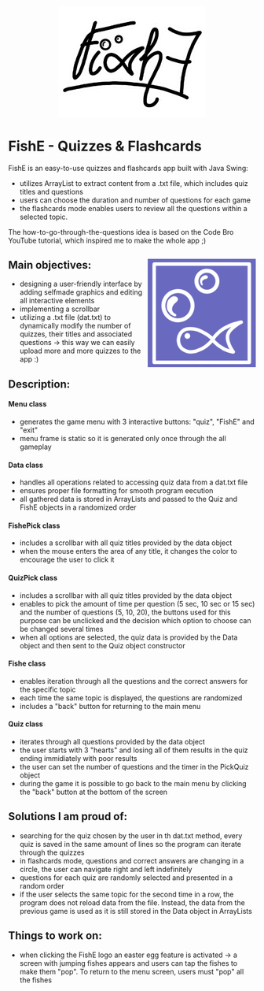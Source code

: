 <p align="center">
  <img src="https://github.com/annov723/FishE/blob/master/quiz-game/logo.png" width=300>
</p>

# FishE - Quizzes & Flashcards
FishE is an easy-to-use quizzes and flashcards app built with Java Swing:
- utilizes ArrayList to extract content from a .txt file, which includes quiz titles and questions
- users can choose the duration and number of questions for each game
- the flashcards mode enables users to review all the questions within a selected topic.

The how-to-go-through-the-questions idea is based on the Code Bro YouTube tutorial, which inspired me to make the whole app ;)

## Main objectives: <img align="right" img src="https://github.com/annov723/FishE/blob/master/quiz-game/mini.png" width=220>
- designing a user-friendly interface by adding selfmade graphics and editing all interactive elements
- implementing a scrollbar
- utilizing a .txt file (dat.txt) to dynamically modify the number of quizzes, their titles and associated questions -> this way we can easily upload more and more quizzes to the app :)

## Description:
#### Menu class
- generates the game menu with 3 interactive buttons: "quiz", "FishE" and "exit"
- menu frame is static so it is generated only once through the all gameplay

#### Data class
- handles all operations related to accessing quiz data from a dat.txt file
- ensures proper file formatting for smooth program eecution
- all gathered data is stored in ArrayLists and passed to the Quiz and FishE objects in a randomized order

#### FishePick class
- includes a scrollbar with all quiz titles provided by the data object
- when the mouse enters the area of any title, it changes the color to encourage the user to click it

#### QuizPick class
- includes a scrollbar with all quiz titles provided by the data object
- enables to pick the amount of time per question (5 sec, 10 sec or 15 sec) and the number of questions (5, 10, 20), the buttons used for this purpose can be unclicked and the decision which option to choose can be changed several times
- when all options are selected, the quiz data is provided by the Data object and then sent to the Quiz object constructor

#### Fishe class
- enables iteration through all the questions and the correct answers for the specific topic
- each time the same topic is displayed, the questions are randomized
- includes a "back" button for returning to the main menu

#### Quiz class
- iterates through all questions provided by the data object
- the user starts with 3 "hearts" and losing all of them  results in the quiz ending immidiately with poor results
- the user can set the number of questions and the timer in the PickQuiz object
- during the game it is possible to go back to the main menu by clicking the "back" button at the bottom of the screen



## Solutions I am proud of:
- searching for the quiz chosen by the user in th dat.txt method, every quiz is saved in the same amount of lines so the program can iterate through the quizzes
- in flashcards mode, questions and correct answers are changing in a circle, the user can navigate right and left indefinitely
- questions for each quiz are randomly selected and presented in a random order
- if the user selects the same topic for the second time in a row, the program does not reload data from the file. Instead, the data from the previous game is used as it is still stored in the Data object in ArrayLists

## Things to work on:
- when clicking the FishE logo an easter egg feature is activated -> a screen with jumping fishes appears and users can tap the fishes to make them "pop". To return to the menu screen, users must "pop" all the fishes
